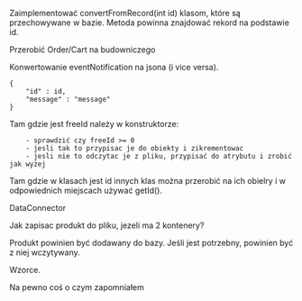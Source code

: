 Zaimplementować convertFromRecord(int id) klasom, które są przechowywane w bazie. Metoda powinna znajdować rekord na podstawie id.
    
Przerobić Order/Cart na budowniczego
    
Konwertowanie eventNotification na jsona (i vice versa).
    
    {
        "id" : id,
        "message" : "message"
    }

Tam gdzie jest freeId należy w konstruktorze:

        - sprawdzić czy freeId >= 0
        - jesli tak to przypisac je do obiekty i zikrementowac
        - jesli nie to odczytac je z pliku, przypisać do atrybutu i zrobić jak wyżej

    
Tam gdzie w klasach jest id innych klas można przerobić na ich obielry i w odpowiednich miejscach używać getId().
    
DataConnector
    
Jak zapisac produkt do pliku, jezeli ma 2 kontenery?

Produkt powinien być dodawany do bazy.
Jeśli jest potrzebny, powinien być z niej wczytywany.

Wzorce.

Na pewno coś o czym zapomniałem

